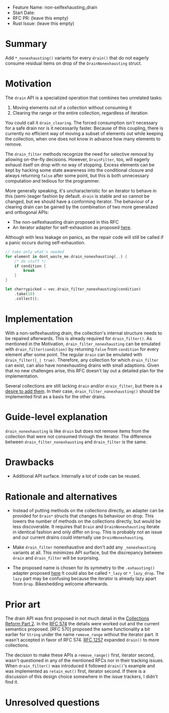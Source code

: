 - Feature Name: non-selfexhausting_drain
- Start Date:
- RFC PR: (leave this empty)
- Rust Issue: (leave this empty)

# Summary
[summary]: #summary

Add `*_nonexhausting()` variants for every `drain()` that do not eagerly consume residual items on drop of the `DrainNonexhausting` struct.

# Motivation
[motivation]: #motivation

The `drain` API is a specialized operation that combines two unrelated tasks:
1. Moving elements out of a collection without consuming it
2. Clearing the range or the entire collection, regardless of iteration

You could call it `drain_clearing`. The forced consumption isn't necessary for a safe drain nor is it necessarily faster. Because of this coupling, there is currently no efficient way of moving a subset of elements out while keeping the collection, when one does not know in advance how many elements to remove.

The `drain_filter` methods recognize the need for selective removal by allowing on-the-fly decisions.
However, `DrainFilter`, too, will eagerly exhaust itself on drop with no way of stopping.
Excess elements can be kept by hacking some state awareness into the conditional closure and always returning `false` after some point, but this is both unnecessary computation and tedious for the programmer.

More generally speaking, it's uncharacteristic for an iterator to behave in this (semi-)eager fashion by default.
`drain` is stable and so cannot be changed, but we should have a conforming iterator.
The behaviour of a clearing drain can be gained by the combination of two more generalized and orthogonal APIs:
* The non-selfexhausting drain proposed in this RFC
* An iterator adapter for self-exhaustion as proposed [here](https://github.com/Emerentius/rfcs/blob/selfexhausting_iter_adapter/text/0000-selfexhausting_iter_adapter.md).

Although with less leakage on panics, as the repair code will still be called if a panic occurs during self-exhaustion.

```rust
// take only what's needed
for element in dont_waste_me.drain_nonexhausting(..) {
    /* do stuff */
    if condition {
        break
    }
}

let cherrypicked = vec.drain_filter_nonexhausting(condition)
    .take(10)
    .collect();
```

# Implementation

With a non-selfexhausting drain, the collection's internal structure needs to be repaired afterwards.
This is already required for `drain_filter()`.
As mentioned in the Motivation, `drain_filter_nonexhausting` can be emulated with `drain_filter(condition)` by returning `false` from `condition` for every element after some point. The regular `drain` can be emulated with `drain_filter(|_| true)`. Therefore, any collection for which `drain_filter` can exist, can also have nonexhausting drains with small adaptions.
Given that no new challenges arise, this RFC doesn't lay out a detailed plan for the implementation.

Several collections are still lacking `drain` and/or `drain_filter`, but there is a [desire to add them](https://github.com/rust-lang/rfcs/issues/2140). In their case, `drain_filter_nonexhausting()` should be implemented first as a basis for the other drains.

# Guide-level explanation
[guide-level-explanation]: #guide-level-explanation
`drain_nonexhausting` is like `drain` but does not remove items from the collection that were not consumed through the iterator.
The difference between `drain_filter_nonexhausting` and `drain_filter` is the same.

# Drawbacks
[drawbacks]: #drawbacks
* Additional API surface. Internally a lot of code can be reused.

# Rationale and alternatives
[alternatives]: #alternatives
* Instead of putting methods on the collections directly, an adapter can be provided for `Drain*` structs that changes its behaviour on drop. This lowers the number of methods on the collections directly, but would be less discoverable. It requires that `Drain` and `DrainNonexhausting` iterate in identical fashion and only differ on `Drop`. This is probably not an issue and our current drains could internally use `DrainNonexhausting`.

* Make `drain_filter` nonexhaustive and don't add any `_nonexhausting` variants at all. This minimizes API surface, but the discrepancy between `drain` and `drain_filter` will be surprising.

* The proposed name is chosen for its symmetry to the `.exhausting()` adapter proposed [here](https://github.com/Emerentius/rfcs/blob/selfexhausting_iter_adapter/text/0000-selfexhausting_iter_adapter.md)
  It could also be called `*_lazy` or `*_lazy_drop`. The `lazy` part may be confusing because the iterator is already lazy apart from `Drop`. Bikeshedding welcome afterwards.

# Prior art
[prior-art]: #prior-art

The drain API was first proposed in not much detail in the [Collections Reform Part 2](https://github.com/rust-lang/rfcs/pull/509).
In the [RFC 574](https://github.com/rust-lang/rfcs/pull/574) the details were worked out and the current semantics proposed. [RFC 570] proposed the same functionality a bit earlier for `String` under the name `remove_range` without the iterator part. It wasn't accepted in favor of RFC 574. [RFC 1257](https://github.com/rust-lang/rfcs/pull/1257) expanded `drain()` to more collections.

The decision to make these APIs a `remove_range()` first, iterator second, wasn't questioned in any of the mentioned RFCs nor in their tracking issues. When `drain_filter()` was introduced it followed `drain()`'s example and was implemented as `retain_mut()` first, iterator second. If there is a discussion of this design choice somewhere in the issue trackers, I didn't find it.

# Unresolved questions
[unresolved]: #unresolved-questions
